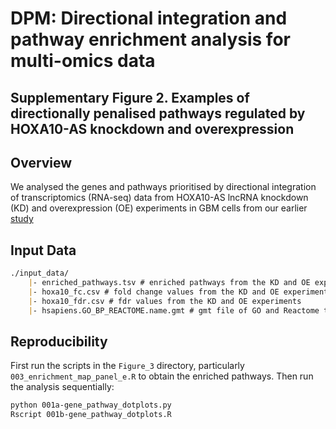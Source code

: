 # DPM: Directional integration and pathway enrichment analysis for multi-omics data

## Supplementary Figure 2. Examples of directionally penalised pathways regulated by HOXA10-AS knockdown and overexpression

## Overview

We analysed the genes and pathways prioritised by directional integration of transcriptomics (RNA-seq) data from HOXA10-AS lncRNA knockdown (KD) and overexpression (OE) experiments in GBM cells from our earlier [study](https://pubmed.ncbi.nlm.nih.gov/34686327/)

## Input Data

``` markdown
./input_data/
    |- enriched_pathways.tsv # enriched pathways from the KD and OE experiments
    |- hoxa10_fc.csv # fold change values from the KD and OE experiments
    |- hoxa10_fdr.csv # fdr values from the KD and OE experiments
    |- hsapiens.GO_BP_REACTOME.name.gmt # gmt file of GO and Reactome terms
```

## Reproducibility

First run the scripts in the `Figure_3` directory, particularly `003_enrichment_map_panel_e.R` to obtain the enriched pathways. Then run the analysis sequentially: 

``` bash
python 001a-gene_pathway_dotplots.py
Rscript 001b-gene_pathway_dotplots.R

```





